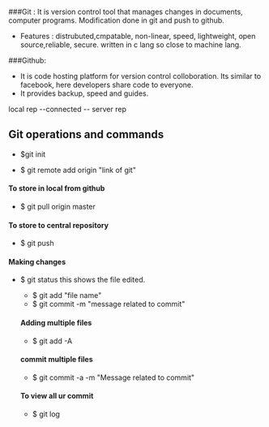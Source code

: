 ###Git :
 It is version control tool that manages changes in documents, computer programs.
 Modification done in git and push to github.
 * Features : distrubuted,cmpatable, non-linear, speed,
 lightweight, open source,reliable, secure.
 written in c lang so close to machine lang.  
 
###Github:
 * It is code hosting platform for version control 
 colloboration. Its similar to facebook, here developers
 share code to everyone.
 * It provides backup, speed and guides.
 
 local rep --connected -- server rep
 
## Git operations and commands
* $git init 

* $ git remote add origin "link of git" 
 
 #### To store in local from github
 * $ git pull origin master
 
 #### To store to central repository
 * $ git push 
 
#### Making changes 
* $ git status 
   this shows the file edited. 
   * $ git add "file name"
   * $ git commit -m "message related to commit"
   
   #### Adding multiple files
     * $ git add -A
     
     #### commit multiple files
     * $ git commit -a -m "Message related to commit"
     
  #### To view all ur commit 
    * $ git log
    
       